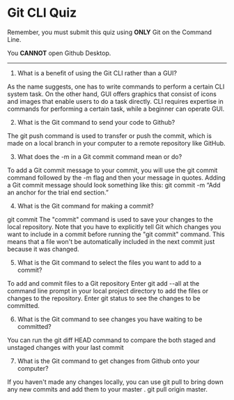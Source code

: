 # Git CLI Quiz

Remember, you must submit this quiz using __ONLY__ Git on the Command Line.

You __CANNOT__ open Github Desktop.

---

1. What is a benefit of using the Git CLI rather than a GUI?
<!-- Write your answer here -->
As the name suggests, one has to write commands to perform a certain CLI system task. On the other hand, GUI offers graphics that consist of icons and images that enable users to do a task directly. CLI requires expertise in commands for performing a certain task, while a beginner can operate GUI.

2. What is the Git command to send your code to Github?

<!-- Write your answer here -->
The git push command is used to transfer or push the commit, which is made on a local branch in your computer to a remote repository like GitHub.

3. What does the -m in a Git commit command mean or do?

<!-- Write your answer here -->
To add a Git commit message to your commit, you will use the git commit command followed by the -m flag and then your message in quotes. Adding a Git commit message should look something like this: git commit -m “Add an anchor for the trial end section.”

4. What is the Git command for making a commit?

<!-- Write your answer here -->

git commit
The "commit" command is used to save your changes to the local repository. Note that you have to explicitly tell Git which changes you want to include in a commit before running the "git commit" command. This means that a file won't be automatically included in the next commit just because it was changed.

5. What is the Git command to select the files you want to add to a commit?

<!-- Write your answer here -->
To add and commit files to a Git repository
Enter git add --all at the command line prompt in your local project directory to add the files or changes to the repository. Enter git status to see the changes to be committed.

6. What is the Git command to see changes you have waiting to be committed?

<!-- Write your answer here -->
You can run the git diff HEAD command to compare the both staged and unstaged changes with your last commit

7. What is the Git command to get changes from Github onto your computer?

<!-- Write your answer here -->
If you haven't made any changes locally, you can use git pull to bring down any new commits and add them to your master . git pull origin master.